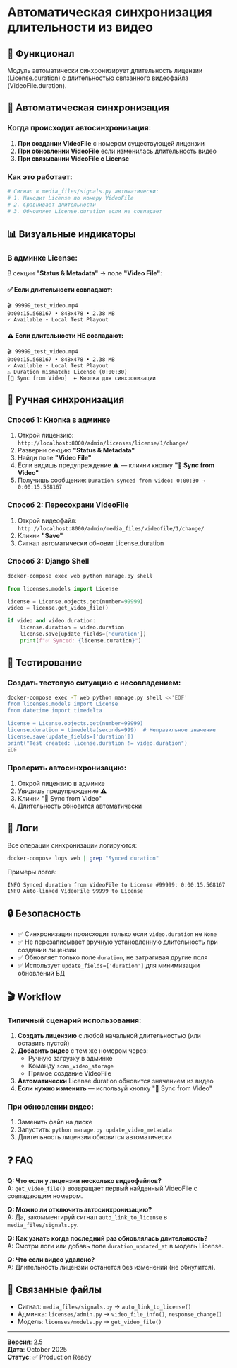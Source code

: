 # Автоматическая синхронизация длительности из видео

## 🎯 Функционал

Модуль автоматически синхронизирует длительность лицензии (License.duration) с длительностью связанного видеофайла (VideoFile.duration).

## 🤖 Автоматическая синхронизация

### Когда происходит автосинхронизация:

1. **При создании VideoFile** с номером существующей лицензии
2. **При обновлении VideoFile** если изменилась длительность видео
3. **При связывании VideoFile с License**

### Как это работает:

```python
# Сигнал в media_files/signals.py автоматически:
# 1. Находит License по номеру VideoFile
# 2. Сравнивает длительности
# 3. Обновляет License.duration если не совпадает
```

## 📊 Визуальные индикаторы

### В админке License:

В секции **"Status & Metadata"** → поле **"Video File"**:

#### ✅ Если длительности совпадают:
```
🎬 99999_test_video.mp4
0:00:15.568167 • 848x478 • 2.38 MB
✓ Available • Local Test Playout
```

#### ⚠️ Если длительности НЕ совпадают:
```
🎬 99999_test_video.mp4
0:00:15.568167 • 848x478 • 2.38 MB
✓ Available • Local Test Playout
⚠️ Duration mismatch: License (0:00:30)
[🔄 Sync from Video]  ← Кнопка для синхронизации
```

## 🔄 Ручная синхронизация

### Способ 1: Кнопка в админке

1. Открой лицензию: `http://localhost:8000/admin/licenses/license/1/change/`
2. Разверни секцию **"Status & Metadata"**
3. Найди поле **"Video File"**
4. Если видишь предупреждение ⚠️ — кликни кнопку **"🔄 Sync from Video"**
5. Получишь сообщение: `Duration synced from video: 0:00:30 → 0:00:15.568167`

### Способ 2: Пересохрани VideoFile

1. Открой видеофайл: `http://localhost:8000/admin/media_files/videofile/1/change/`
2. Кликни **"Save"**
3. Сигнал автоматически обновит License.duration

### Способ 3: Django Shell

```bash
docker-compose exec web python manage.py shell
```

```python
from licenses.models import License

license = License.objects.get(number=99999)
video = license.get_video_file()

if video and video.duration:
    license.duration = video.duration
    license.save(update_fields=['duration'])
    print(f"✅ Synced: {license.duration}")
```

## 🧪 Тестирование

### Создать тестовую ситуацию с несовпадением:

```bash
docker-compose exec -T web python manage.py shell <<'EOF'
from licenses.models import License
from datetime import timedelta

license = License.objects.get(number=99999)
license.duration = timedelta(seconds=999)  # Неправильное значение
license.save(update_fields=['duration'])
print("Test created: license.duration != video.duration")
EOF
```

### Проверить автосинхронизацию:

1. Открой лицензию в админке
2. Увидишь предупреждение ⚠️
3. Кликни "🔄 Sync from Video"
4. Длительность обновится автоматически

## 📝 Логи

Все операции синхронизации логируются:

```bash
docker-compose logs web | grep "Synced duration"
```

Примеры логов:
```
INFO Synced duration from VideoFile to License #99999: 0:00:15.568167
INFO Auto-linked VideoFile 99999 to License
```

## 🔒 Безопасность

- ✅ Синхронизация происходит только если `video.duration` не `None`
- ✅ Не перезаписывает вручную установленную длительность при создании лицензии
- ✅ Обновляет только поле `duration`, не затрагивая другие поля
- ✅ Использует `update_fields=['duration']` для минимизации обновлений БД

## 🎬 Workflow

### Типичный сценарий использования:

1. **Создать лицензию** с любой начальной длительностью (или оставить пустой)
2. **Добавить видео** с тем же номером через:
   - Ручную загрузку в админке
   - Команду `scan_video_storage`
   - Прямое создание VideoFile
3. **Автоматически** License.duration обновится значением из видео
4. **Если нужно изменить** — используй кнопку "🔄 Sync from Video"

### При обновлении видео:

1. Заменить файл на диске
2. Запустить: `python manage.py update_video_metadata`
3. Длительность лицензии обновится автоматически

## ❓ FAQ

**Q: Что если у лицензии несколько видеофайлов?**  
A: `get_video_file()` возвращает первый найденный VideoFile с совпадающим номером.

**Q: Можно ли отключить автосинхронизацию?**  
A: Да, закомментируй сигнал `auto_link_to_license` в `media_files/signals.py`.

**Q: Как узнать когда последний раз обновлялась длительность?**  
A: Смотри логи или добавь поле `duration_updated_at` в модель License.

**Q: Что если видео удалено?**  
A: Длительность лицензии останется без изменений (не обнулится).

## 🔗 Связанные файлы

- Сигнал: `media_files/signals.py` → `auto_link_to_license()`
- Админка: `licenses/admin.py` → `video_file_info()`, `response_change()`
- Модель: `licenses/models.py` → `get_video_file()`

---

**Версия**: 2.5  
**Дата**: October 2025  
**Статус**: ✅ Production Ready

